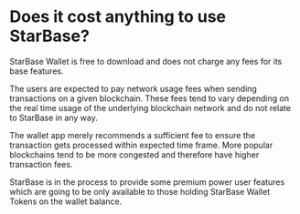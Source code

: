 # Does it cost anything to use StarBase? 

StarBase Wallet is free to download and does not charge any fees for its base features.

The users are expected to pay network usage fees when sending transactions on a given blockchain. These fees tend to vary depending on the real time usage of the underlying blockchain network and do not relate to StarBase in any way. 

The wallet app merely recommends a sufficient fee to ensure the transaction gets processed within expected time frame. More popular blockchains tend to be more congested and therefore have higher transaction fees. 

StarBase is in the process to provide some premium power user features which are going to be only available to those holding StarBase Wallet Tokens on the wallet balance.
